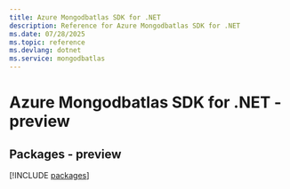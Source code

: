```yaml
---
title: Azure Mongodbatlas SDK for .NET
description: Reference for Azure Mongodbatlas SDK for .NET
ms.date: 07/28/2025
ms.topic: reference
ms.devlang: dotnet
ms.service: mongodbatlas
---
```

# Azure Mongodbatlas SDK for .NET - preview
## Packages - preview
[!INCLUDE [packages](mongodbatlas-index.md)]